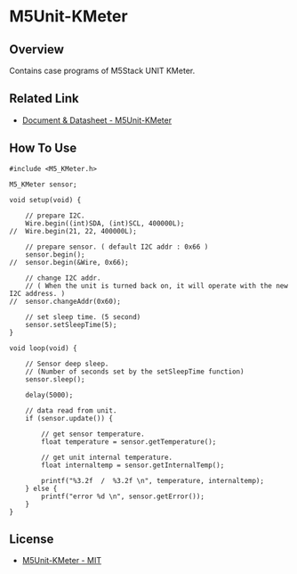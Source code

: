 # M5Unit-KMeter

## Overview

Contains case programs of M5Stack UNIT KMeter. 

## Related Link

- [Document & Datasheet - M5Unit-KMeter](https://docs.m5stack.com/en/unit/kmeter)

## How To Use

```
#include <M5_KMeter.h>

M5_KMeter sensor;

void setup(void) {

    // prepare I2C.
    Wire.begin((int)SDA, (int)SCL, 400000L);
//  Wire.begin(21, 22, 400000L);

    // prepare sensor. ( default I2C addr : 0x66 )
    sensor.begin();
//  sensor.begin(&Wire, 0x66);

    // change I2C addr.
    // ( When the unit is turned back on, it will operate with the new I2C address. )
//  sensor.changeAddr(0x60);

    // set sleep time. (5 second)
    sensor.setSleepTime(5);
}

void loop(void) {

    // Sensor deep sleep.
    // (Number of seconds set by the setSleepTime function)
    sensor.sleep();

    delay(5000);

    // data read from unit.
    if (sensor.update()) {

        // get sensor temperature.
        float temperature = sensor.getTemperature();

        // get unit internal temperature.
        float internaltemp = sensor.getInternalTemp();

        printf("%3.2f  /  %3.2f \n", temperature, internaltemp);
    } else {
        printf("error %d \n", sensor.getError());
    }
}
```

## License

- [M5Unit-KMeter - MIT](LICENSE)
